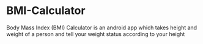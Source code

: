 # BMI-Calculator
Body Mass Index (BMI) Calculator is an android app which takes height and weight of a person and tell your weight  status according to your height


